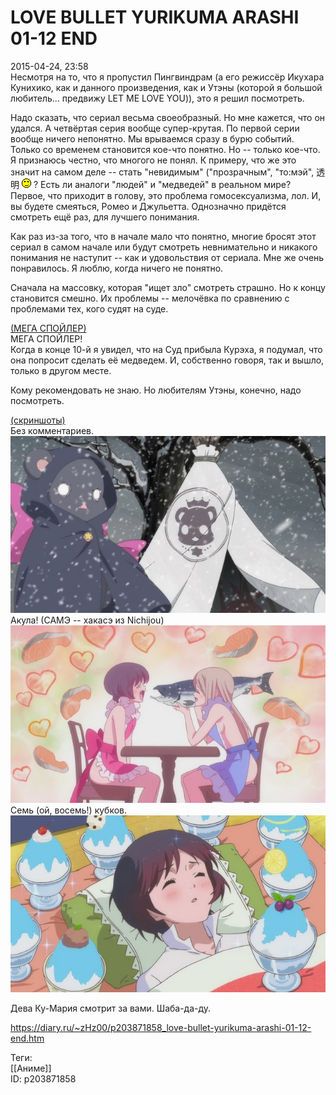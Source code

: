 LOVE BULLET YURIKUMA ARASHI 01-12 END
======================================

   
 2015-04-24, 23:58   
  Несмотря на то, что я пропустил Пингвиндрам (а его режиссёр Икухара Кунихико, как и данного произведения, как и Утэны (которой я большой любитель... предвижу LET ME LOVE YOU)), это я решил посмотреть.   
   
 Надо сказать, что сериал весьма своеобразный. Но мне кажется, что он удался. А четвёртая серия вообще супер-крутая. По первой серии вообще ничего непонятно. Мы врываемся сразу в бурю событий. Только со временем становится кое-что понятно. Но -- только кое-что. Я признаюсь честно, что многого не понял. К примеру, что же это значит на самом деле -- стать "невидимым" ("прозрачным", "то:мэй", 透明 ![;)](pics/1136.gif) ? Есть ли аналоги "людей" и "медведей" в реальном мире? Первое, что приходит в голову, это проблема гомосексуализма, лол. И, вы будете смеяться, Ромео и Джульетта. Однозначно придётся смотреть ещё раз, для лучшего понимания.   
   
 Как раз из-за того, что в начале мало что понятно, многие бросят этот сериал в самом начале или будут смотреть невнимательно и никакого понимания не наступит -- как и удовольствия от сериала. Мне же очень понравилось. Я люблю, когда ничего не понятно.   
   
 Сначала на массовку, которая "ищет зло" смотреть страшно. Но к концу становится смешно. Их проблемы -- мелочёвка по сравнению с проблемами тех, кого судят на суде.   
   
  [(МЕГА СПОЙЛЕР)](https://zHz00.diary.ru/p203871858.htm?index=1#linkmore203871858m1)      
 МЕГА СПОЙЛЕР!   
 Когда в конце 10-й я увидел, что на Суд прибыла Курэха, я подумал, что она попросит сделать её медведем. И, собственно говоря, так и вышло, только в другом месте.   
     
   
 Кому рекомендовать не знаю. Но любителям Утэны, конечно, надо посмотреть.   
   
  [(скриншоты)](https://zHz00.diary.ru/p203871858.htm?index=2#linkmore203871858m2)       
 Без комментариев.   
  [![](pics/fhvLZefl.png)](https://i.imgur.com/fhvLZef.png)    
 Акула! (САМЭ -- хакасэ из Nichijou)   
  [![](pics/3XfsVihl.png)](https://i.imgur.com/3XfsVih.png)    
 Семь (ой, восемь!) кубков.   
  [![](pics/2hB4KvMl.png)](https://i.imgur.com/2hB4KvM.png)    
      
   
 Дева Ку-Мария смотрит за вами. Шаба-да-ду.   
    
 <https://diary.ru/~zHz00/p203871858_love-bullet-yurikuma-arashi-01-12-end.htm>   
   
 Теги:   
 [[Аниме]]   
 ID: p203871858